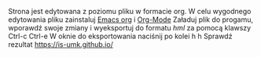 Strona jest edytowana z poziomu pliku w formacie org. 
W celu wygodnego edytowania pliku zainstaluj [Emacs org](https://www.gnu.org/software/emacs/) i [Org-Mode](https://orgmode.org/)
Załaduj plik do progamu, wporawdź swoje zmiany i wyeksportuj do formatu _hml_ za pomocą klawszy Ctrl-c Ctrl-e
W oknie do eksportowania naciśnij po kolei h h
Sprawdź rezultat https://is-umk.github.io/
